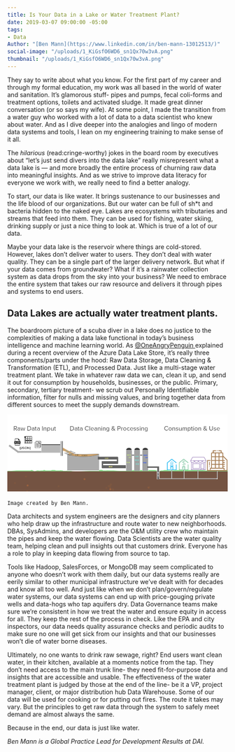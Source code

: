 ```yaml
---
title: Is Your Data in a Lake or Water Treatment Plant?
date: 2019-03-07 09:00:00 -05:00
tags:
- Data
Author: "[Ben Mann](https://www.linkedin.com/in/ben-mann-13012513/)"
social-image: "/uploads/1_KiGsfO6WD6_sn1Qx70w3vA.png"
thumbnail: "/uploads/1_KiGsfO6WD6_sn1Qx70w3vA.png"
---
```


They say to write about what you know. For the first part of my career and through my formal education, my work was all based in the world of water and sanitation. It’s glamorous stuff- pipes and pumps, fecal coli-forms and treatment options, toilets and activated sludge. It made great dinner conversation (or so says my wife). At some point, I made the transition from a water guy who worked with a lot of data to a data scientist who knew about water. And as I dive deeper into the analogies and lingo of modern data systems and tools, I lean on my engineering training to make sense of it all.

The *hilarious* (read:cringe-worthy) jokes in the board room by executives about “let’s just send divers into the data lake” really misrepresent what a data lake is — and more broadly the entire process of churning raw data into meaningful insights. And as we strive to improve data literacy for everyone we work with, we really need to find a better analogy.

To start, our data is like water. It brings sustenance to our businesses and the life blood of our organizations. But our water can be full of sh\*t and bacteria hidden to the naked eye. Lakes are ecosystems with tributaries and streams that feed into them. They can be used for fishing, water skiing, drinking supply or just a nice thing to look at. Which is true of a lot of our data.

Maybe your data lake is the reservoir where things are cold-stored. However, lakes don’t deliver water to users. They don’t deal with water quality. They can be a single part of the larger delivery network. But what if your data comes from groundwater? What if it’s a rainwater collection system as data drops from the sky into your business? We need to embrace the entire system that takes our raw resource and delivers it through pipes and systems to end users.

## Data Lakes are actually water treatment plants.

The boardroom picture of a scuba diver in a lake does no justice to the complexities of making a data lake functional in today’s business intelligence and machine learning world. As [@OneAngryPenguin ](https://twitter.com/oneangrypenguin)explained during a recent overview of the Azure Data Lake Store, it’s really three components/parts under the hood: Raw Data Storage, Data Cleaning & Transformation (ETL), and Processed Data. Just like a multi-stage water treatment plant. We take in whatever raw data we can, clean it up, and send it out for consumption by households, businesses, or the public. Primary, secondary, tertiary treatment- we scrub out Personally Identifiable information, filter for nulls and missing values, and bring together data from different sources to meet the supply demands downstream.

![1_KiGsfO6WD6_sn1Qx70w3vA.png](/uploads/1_KiGsfO6WD6_sn1Qx70w3vA.png)

`Image created by Ben Mann.`

Data architects and system engineers are the designers and city planners who help draw up the infrastructure and route water to new neighborhoods. DBAs, SysAdmins, and developers are the O&M utility crew who maintain the pipes and keep the water flowing. Data Scientists are the water quality team, helping clean and pull insights out that customers drink. Everyone has a role to play in keeping data flowing from source to tap.

Tools like Hadoop, SalesForces, or MongoDB may seem complicated to anyone who doesn’t work with them daily, but our data systems really are eerily similar to other municipal infrastructure we’ve dealt with for decades and know all too well. And just like when we don’t plan/govern/regulate water systems, our data systems can end up with price-gouging private wells and data-hogs who tap aquifers dry. Data Governance teams make sure we’re consistent in how we treat the water and ensure equity in access for all. They keep the rest of the process in check. Like the EPA and city inspectors, our data needs quality assurance checks and periodic audits to make sure no one will get sick from our insights and that our businesses won’t die of water borne diseases.

Ultimately, no one wants to drink raw sewage, right? End users want clean water, in their kitchen, available at a moments notice from the tap. They don’t need access to the main trunk line- they need fit-for-purpose data and insights that are accessible and usable. The effectiveness of the water treatment plant is judged by those at the end of the line- be it a VP, project manager, client, or major distribution hub Data Warehouse. Some of our data will be used for cooking or for putting out fires. The route it takes may vary. But the principles to get raw data through the system to safely meet demand are almost always the same.

Because in the end, our data is just like water.

*Ben Mann is a Global Practice Lead for Development Results at DAI.*